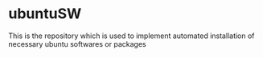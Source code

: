 # ubuntuSW
This is the repository which is used to implement automated installation of necessary ubuntu softwares or packages
